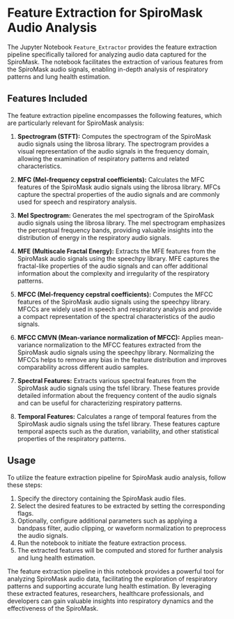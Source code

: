 # Feature Extraction for SpiroMask Audio Analysis

The Jupyter Notebook `Feature_Extractor` provides the feature extraction pipeline specifically tailored for analyzing audio data captured for the SpiroMask. The notebook facilitates the extraction of various features from the SpiroMask audio signals, enabling in-depth analysis of respiratory patterns and lung health estimation.

## Features Included

The feature extraction pipeline encompasses the following features, which are particularly relevant for SpiroMask analysis:

1. **Spectrogram (STFT):** Computes the spectrogram of the SpiroMask audio signals using the librosa library. The spectrogram provides a visual representation of the audio signals in the frequency domain, allowing the examination of respiratory patterns and related characteristics.

2. **MFC (Mel-frequency cepstral coefficients):** Calculates the MFC features of the SpiroMask audio signals using the librosa library. MFCs capture the spectral properties of the audio signals and are commonly used for speech and respiratory analysis.

3. **Mel Spectrogram:** Generates the mel spectrogram of the SpiroMask audio signals using the librosa library. The mel spectrogram emphasizes the perceptual frequency bands, providing valuable insights into the distribution of energy in the respiratory audio signals.

4. **MFE (Multiscale Fractal Energy):** Extracts the MFE features from the SpiroMask audio signals using the speechpy library. MFE captures the fractal-like properties of the audio signals and can offer additional information about the complexity and irregularity of the respiratory patterns.

5. **MFCC (Mel-frequency cepstral coefficients):** Computes the MFCC features of the SpiroMask audio signals using the speechpy library. MFCCs are widely used in speech and respiratory analysis and provide a compact representation of the spectral characteristics of the audio signals.

6. **MFCC CMVN (Mean-variance normalization of MFCC):** Applies mean-variance normalization to the MFCC features extracted from the SpiroMask audio signals using the speechpy library. Normalizing the MFCCs helps to remove any bias in the feature distribution and improves comparability across different audio samples.

7. **Spectral Features:** Extracts various spectral features from the SpiroMask audio signals using the tsfel library. These features provide detailed information about the frequency content of the audio signals and can be useful for characterizing respiratory patterns.

8. **Temporal Features:** Calculates a range of temporal features from the SpiroMask audio signals using the tsfel library. These features capture temporal aspects such as the duration, variability, and other statistical properties of the respiratory patterns.

## Usage

To utilize the feature extraction pipeline for SpiroMask audio analysis, follow these steps:

1. Specify the directory containing the SpiroMask audio files.
2. Select the desired features to be extracted by setting the corresponding flags.
3. Optionally, configure additional parameters such as applying a bandpass filter, audio clipping, or waveform normalization to preprocess the audio signals.
4. Run the notebook to initiate the feature extraction process.
5. The extracted features will be computed and stored for further analysis and lung health estimation.

The feature extraction pipeline in this notebook provides a powerful tool for analyzing SpiroMask audio data, facilitating the exploration of respiratory patterns and supporting accurate lung health estimation. By leveraging these extracted features, researchers, healthcare professionals, and developers can gain valuable insights into respiratory dynamics and the effectiveness of the SpiroMask.